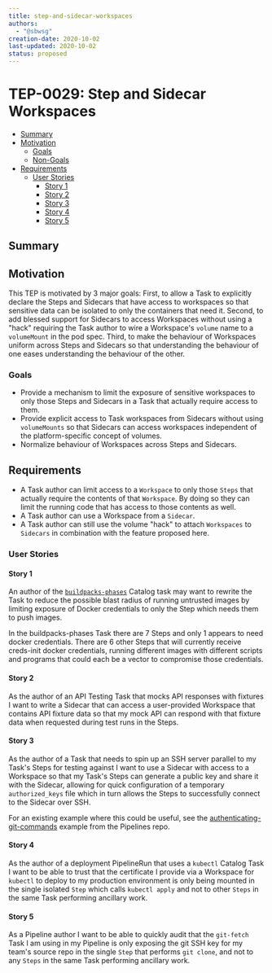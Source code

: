 ```yaml
---
title: step-and-sidecar-workspaces
authors:
  - "@sbwsg"
creation-date: 2020-10-02
last-updated: 2020-10-02
status: proposed
---
```


# TEP-0029: Step and Sidecar Workspaces

<!--
Ensure the TOC is wrapped with
  <code>&lt;!-- toc --&rt;&lt;!-- /toc --&rt;</code>
tags, and then generate with `hack/update-toc.sh`.
-->

<!-- toc -->
- [Summary](#summary)
- [Motivation](#motivation)
  - [Goals](#goals)
  - [Non-Goals](#non-goals)
- [Requirements](#requirements)
  - [User Stories](#user-stories)
    - [Story 1](#story-1)
    - [Story 2](#story-2)
    - [Story 3](#story-3)
    - [Story 4](#story-4)
    - [Story 5](#story-5)
<!-- /toc -->

## Summary

## Motivation

This TEP is motivated by 3 major goals: First, to allow a Task to explicitly declare the
Steps and Sidecars that have access to workspaces so that sensitive data can be isolated
to only the containers that need it. Second, to add blessed support for Sidecars to access
Workspaces without using a "hack" requiring the Task author to wire a Workspace's `volume`
name to a `volumeMount` in the pod spec. Third, to make the behaviour of Workspaces uniform
across Steps and Sidecars so that understanding the behaviour of one eases understanding
the behaviour of the other.

### Goals

- Provide a mechanism to limit the exposure of sensitive workspaces to only those Steps and Sidecars
in a Task that actually require access to them.
- Provide explicit access to Task workspaces from Sidecars without using `volumeMounts` so
that Sidecars can access workspaces independent of the platform-specific concept of volumes.
- Normalize behaviour of Workspaces across Steps and Sidecars.

## Requirements

- A Task author can limit access to a `Workspace` to only those `Steps` that actually
require the contents of that `Workspace`. By doing so they can limit the running code
that has access to those contents as well.
- A Task author can use a Workspace from a `Sidecar`.
- A Task author can still use the volume "hack" to attach `Workspaces` to `Sidecars` in
combination with the feature proposed here.

### User Stories

#### Story 1

An author of the [`buildpacks-phases`](https://github.com/tektoncd/catalog/blob/master/task/buildpacks-phases/0.1/buildpacks-phases.yaml)
Catalog task may want to rewrite the Task to reduce the possible blast radius of
running untrusted images by limiting exposure of Docker credentials to only
the Step which needs them to push images.

In the buildpacks-phases Task there are 7 Steps and only 1 appears to need docker
credentials. There are 6 other Steps that will currently receive creds-init docker
credentials, running different images with different scripts and programs that could
each be a vector to compromise those credentials.

#### Story 2

As the author of an API Testing Task that mocks API responses with fixtures I want to write a
Sidecar that can access a user-provided Workspace that contains API fixture data so that my
mock API can respond with that fixture data when requested during test runs in the Steps.

#### Story 3

As the author of a Task that needs to spin up an SSH server parallel to my Task's Steps
for testing against I want to use a Sidecar with access to a Workspace so that my Task's
Steps can generate a public key and share it with the Sidecar, allowing for quick configuration
of a temporary `authorized_keys` file which in turn allows the Steps to successfully connect to
the Sidecar over SSH.

For an existing example where this could be useful, see the
[authenticating-git-commands](https://github.com/tektoncd/pipeline/blob/master/examples/v1beta1/taskruns/authenticating-git-commands.yaml)
example from the Pipelines repo.

#### Story 4

As the author of a deployment PipelineRun that uses a `kubectl` Catalog Task I want to be able
to trust that the certificate I provide via a Workspace for `kubectl` to deploy to my production
environment is only being mounted in the single isolated `Step` which calls `kubectl apply` and not
to other `Steps` in the same Task performing ancillary work.

#### Story 5

As a Pipeline author I want to be able to quickly audit that the `git-fetch` Task I am using in
my Pipeline is only exposing the git SSH key for my team's source repo in the single `Step` that
performs `git clone`, and not to any `Steps` in the same Task performing ancillary work.
